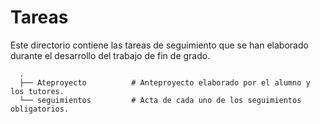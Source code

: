 # Tareas

Este directorio contiene las tareas de seguimiento que se han elaborado durante el desarrollo del trabajo de fin de grado.

      .
      ├── Ateproyecto          # Anteproyecto elaborado por el alumno y los tutores.
      └── seguimientos         # Acta de cada uno de los seguimientos obligatorios.
